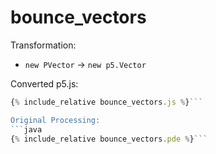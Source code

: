 ---
---

<script src="../p5/p5.min.js"></script>
<script src="bounce_vectors.js"></script>

# bounce_vectors

Transformation:
- `new PVector` -> `new p5.Vector`

<main></main>

Converted p5.js:
```javascript
{% include_relative bounce_vectors.js %}```

Original Processing:
```java
{% include_relative bounce_vectors.pde %}```

